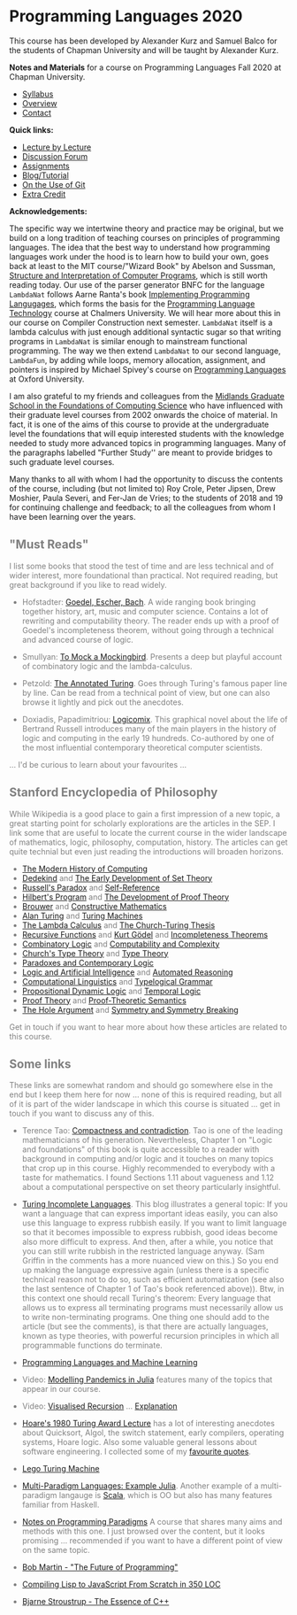 # Programming Languages 2020

This course has been developed by Alexander Kurz and Samuel Balco for the students of Chapman University and will be taught by Alexander Kurz.

**Notes and Materials** for a course on Programming Languages Fall 2020 at Chapman University.

- [Syllabus](syllabus.md)  
- [Overview](overview.md)  
- [Contact](contact.md)  

**Quick links:**

- [Lecture by Lecture](lecture-by-lecture.md)  
- [Discussion Forum](discussion-forum.md)  
- [Assignments](assignments.md)
- [Blog/Tutorial](blog.md)
- [On the Use of Git](git-best-practices.md)
- [Extra Credit](extra-credit.md)

**Acknowledgements:**

The specific way we intertwine theory and practice may be original, but we build on a long tradition of teaching courses on  principles of programming languages. The idea that the best way to understand how programming languages work under the hood is to learn how to build your own, goes back at least to the MIT course/"Wizard Book" by Abelson and Sussman, [Structure and Interpretation of Computer Programs](https://mitpress.mit.edu/sites/default/files/sicp/index.html), which is still worth reading today. Our use of the parser generator BNFC for the language `LambdaNat` follows Aarne Ranta's book [Implementing Programming Langugages](http://www.grammaticalframework.org/ipl-book), which forms the basis for the [Programming Language Technology](http://www.cse.chalmers.se/edu/course/DAT151/) course at Chalmers University. We will hear more about this in our course on Compiler Construction next semester. `LambdaNat` itself is a lambda calculus with just enough additional syntactic sugar so that writing programs in `LambdaNat` is similar enough to mainstream functional programming. The way we then extend `LambdaNat` to our second language, `LambdaFun`, by adding while loops, memory allocation, assignment, and pointers is inspired by Michael Spivey's course on [Programming Languages](https://spivey.oriel.ox.ac.uk/corner/Welcome_to_Spivey%27s_Corner) at Oxford University.

I am also grateful to my friends and colleagues from the [Midlands Graduate School in the Foundations of Computing Science](http://www.cs.nott.ac.uk/MGS/) who have influenced with their graduate level courses from 2002 onwards the choice of material. In fact, it is one of the aims of this course to provide at the undergraduate level the foundations that will equip interested students with the knowledge needed to study more advanced topics in programming languages. Many of the paragraphs labelled "Further Study'' are meant to provide bridges to such graduate level courses.

Many thanks to all with whom I had the opportunity to discuss the contents of the course, including (but not limited to) Roy Crole,  Peter Jipsen, Drew Moshier, Paula Severi, and Fer-Jan de Vries; to the students of 2018 and 19 for continuing challenge and feedback; to all the colleagues from whom I have been learning over the years.

<font color=grey>

## "Must Reads"

I list some books that stood the test of time and are less technical and of wider interest, more foundational than practical. Not required reading, but great background if you like to read widely.

- Hofstadter: [Goedel, Escher, Bach](https://en.wikipedia.org/wiki/G%C3%B6del,_Escher,_Bach). A wide ranging book bringing together history, art, music and computer science. Contains a lot of rewriting and computability theory. The reader ends up with a proof of Goedel's incompleteness theorem, without going through a technical and advanced course of logic.

- Smullyan: [To Mock a Mockingbird](https://en.wikipedia.org/wiki/To_Mock_a_Mockingbird). Presents a deep but playful account of combinatory logic and the lambda-calculus.

- Petzold: [The Annotated Turing](https://en.wikipedia.org/wiki/The_Annotated_Turing). Goes through Turing's famous paper line by line. Can be read from a technical point of view, but one can also browse it lightly and pick out the anecdotes.

- Doxiadis, Papadimitriou: [Logicomix](https://en.wikipedia.org/wiki/Logicomix). This graphical novel about the life of Bertrand Russell introduces many of the main players in the history of logic and computing in the early 19 hundreds. Co-authored by one of the most influential contemporary theoretical computer scientists.

... I'd be curious to learn about your favourites ...

## Stanford Encyclopedia of Philosophy

While Wikipedia is a good place to gain a first impression of a new topic, a great starting point for scholarly explorations are the articles in the SEP. I link some that are useful to locate the current course in the wider landscape of mathematics, logic, philosophy, computation, history. The articles can get quite technial but even just reading the introductions will broaden horizons.

- [The Modern History of Computing](https://plato.stanford.edu/entries/computing-history/)  
- [Dedekind](https://plato.stanford.edu/entries/dedekind-foundations/) and [The Early Development of Set Theory](https://plato.stanford.edu/entries/settheory-early/)
- [Russell's Paradox](https://plato.stanford.edu/entries/russell-paradox/) and [Self-Reference](https://plato.stanford.edu/entries/self-reference/)
- [Hilbert's Program](https://plato.stanford.edu/entries/hilbert-program/) and [The Development of Proof Theory](https://plato.stanford.edu/entries/proof-theory-development/)
- [Brouwer](https://plato.stanford.edu/entries/brouwer/) and [Constructive Mathematics](https://plato.stanford.edu/entries/mathematics-constructive/)
- [Alan Turing](https://plato.stanford.edu/entries/turing/) and [Turing Machines](https://plato.stanford.edu/entries/turing-machine/)
- [The Lambda Calculus](https://plato.stanford.edu/entries/lambda-calculus/) and [The Church-Turing Thesis](https://plato.stanford.edu/entries/church-turing/)
- [Recursive Functions](https://plato.stanford.edu/entries/recursive-functions/) and [Kurt Gödel](https://plato.stanford.edu/entries/goedel/) and [Incompleteness Theorems](https://plato.stanford.edu/entries/goedel-incompleteness/)
- [Combinatory Logic](https://plato.stanford.edu/entries/logic-combinatory/) and [Computability and Complexity](https://plato.stanford.edu/entries/computability/)
- [Church's Type Theory](https://plato.stanford.edu/entries/type-theory-church/) and [Type Theory](https://plato.stanford.edu/entries/type-theory/)
- [Paradoxes and Contemporary Logic](https://plato.stanford.edu/entries/paradoxes-contemporary-logic/)
- [Logic and Artificial Intelligence](https://plato.stanford.edu/entries/logic-ai/) and [Automated Reasoning](https://plato.stanford.edu/entries/reasoning-automated/)
- [Computational Linguistics](https://plato.stanford.edu/entries/computational-linguistics/)  and [Typelogical Grammar](https://plato.stanford.edu/entries/typelogical-grammar/)
- [Propositional Dynamic Logic](https://plato.stanford.edu/entries/logic-dynamic/) and [Temporal Logic](https://plato.stanford.edu/entries/logic-temporal/)
- [Proof Theory](https://plato.stanford.edu/entries/proof-theory/) and [Proof-Theoretic Semantics](https://plato.stanford.edu/entries/proof-theoretic-semantics/)
- [The Hole Argument](https://plato.stanford.edu/entries/spacetime-holearg/#PreInv) and [Symmetry and Symmetry Breaking](https://plato.stanford.edu/entries/symmetry-breaking/)

Get in touch if you want to hear more about how these articles are related to this course.

## Some links

These links are somewhat random and should go somewhere else in the end but I keep them here for now ... none of this is required reading, but all of it is part of the wider landscape in which this course is situated ... get in touch if you want to discuss any of this.

- Terence Tao: [Compactness and contradiction](https://terrytao.files.wordpress.com/2011/06/blog-book.pdf). Tao is one of the leading mathematicians of his generation. Nevertheless, Chapter 1 on "Logic and foundations" of this book is quite accessible to a reader with background in computing and/or logic and it touches on many topics that crop up in this course. Highly recommended to everybody with a taste for mathematics. I found Sections 1.11 about vagueness and 1.12 about a computational perspective on set theory particularly insightful.

- [Turing Incomplete Languages](http://neilmitchell.blogspot.com/2020/11/turing-incomplete-languages.html). This blog illustrates a general topic: If you want a language that can express important ideas easily, you can also use this language to express rubbish easily. If you want to limit language so that it becomes impossible to express rubbish, good ideas become also more difficult to express. And then, after a while, you notice that you can still write rubbish in the restricted language anyway. (Sam Griffin in the comments has a more nuanced view on this.) So you end up making the language expressive again (unless there is a specific technical reason not to do so, such as efficient automatization (see also the last sentence of Chapter 1 of Tao's book referenced above)). Btw, in this context one should recall Turing's theorem: Every language that allows us to express all terminating programs must necessarily allow us to write non-terminating programs. One thing one should add to the article (but see the comments), is that there are actually languages, known as type theories, with powerful recursion principles in which all programmable functions do terminate. 

- [Programming Languages and Machine Learning](https://blog.acolyer.org/2020/01/15/programmatically-interpretable-reinforcement-learning/)

- Video: [Modelling Pandemics in Julia](https://www.youtube.com/watch?v=7zr2qnud4XM&feature=youtu.be) features many of the topics that appear in our course. 

- Video: [Visualised Recursion](https://www.youtube.com/watch?v=OXo-uzzD4Js&feature=emb_logo) ... [Explanation](https://www.youtube.com/watch?v=gCciKhaK2v8)

- [Hoare's 1980 Turing Award Lecture](https://dl.acm.org/doi/pdf/10.1145/1283920.1283936) has a lot of interesting anecdotes about Quicksort, Algol, the switch statement, early compilers, operating systems, Hoare logic. Also some valuable general lessons about software engineering. I collected some of my [favourite quotes](hoare-1980-quotes.md).
- [Lego Turing Machine](https://vimeo.com/44202270)

- [Multi-Paradigm Languages: Example Julia](https://arstechnica.com/science/2020/10/the-unreasonable-effectiveness-of-the-julia-programming-language/). Another example of a multi-paradigm langauge is [Scala](https://data-flair.training/blogs/why-scala/), which is OO but also has many features familiar from Haskell.

- [Notes on Programming Paradigms](https://tgdwyer.github.io/) A course that shares many aims and methods with this one. I just browsed over the content, but it looks promising ... recommended if you want to have a different point of view on the same topic.

- [Bob Martin - "The Future of Programming"](https://www.youtube.com/watch?v=ecIWPzGEbFc)

- [Compiling Lisp to JavaScript From Scratch in 350 LOC](https://gilmi.xyz/blog/post/2016/10/14/lisp-to-js) 

- [Bjarne Stroustrup - The Essence of C++](https://www.youtube.com/watch?v=86xWVb4XIyE&feature=emb_rel_err)

</font>